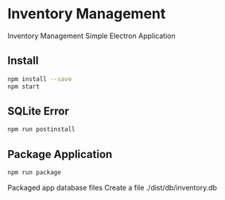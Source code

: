 # Inventory Management
Inventory Management Simple Electron Application

## Install

```sh
npm install --save
npm start 
```
## SQLite Error

```sh
npm run postinstall
```

## Package Application

```sh
npm run package
```
Packaged app database files
Create a file ./dist/db/inventory.db


